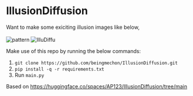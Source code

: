 # IllusionDiffusion

Want to make some exiciting illusion images like below, 
<br />
<br />
![pattern](https://github.com/beingmechon/IllusionDiffusion/assets/52150592/08cf88a7-2615-4a0d-9512-1d8d57334237)
![IlluDiffu](https://github.com/beingmechon/IllusionDiffusion/assets/52150592/cb72fdc1-7ac7-4b48-a023-a743bfbbc282)


Make use of this repo by running the below commands:
1. `git clone https://github.com/beingmechon/IllusionDiffusion.git`
2. `pip install -q -r requirements.txt`
3. Run `main.py`

Based on https://huggingface.co/spaces/AP123/IllusionDiffusion/tree/main
